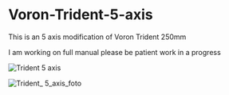 # Voron-Trident-5-axis
This is an 5 axis modification of Voron Trident 250mm 

I am working on full manual please be patient work in a progress 

![Trident 5 axis](https://github.com/Buzzloopster/Voron-Trident-5-axis/assets/147974295/c6bfb41c-38fa-46de-8ea3-7c483472ad3d)


![Trident_ 5_axis_foto](https://github.com/Buzzloopster/Voron-Trident-5-axis/assets/147974295/529885fb-8158-40e9-aa0f-71f2df5d7b8a)

